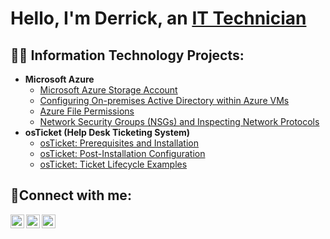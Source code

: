 <h1>Hello, I'm Derrick, an <a href="https://linkedin.com/in/roderrickcourtney">IT Technician</a></h1>

<h2>👨‍💻 Information Technology Projects:</h2>

- <b>Microsoft Azure</b>
  - [Microsoft Azure Storage Account](https://github.com/roderrickcourtney/Azure-Storage-Account-Setup)
  - [Configuring On-premises Active Directory within Azure VMs](https://github.com/roderrickcourtney/Azure-Config-AD)
  - [Azure File Permissions](https://github.com/roderrickcourtney/Azure-File-Permissions)
  - [Network Security Groups (NSGs) and Inspecting Network Protocols](https://github.com/roderrickcourtney/Azure-Network-Procotol)
- <b>osTicket (Help Desk Ticketing System)</b>
  - [osTicket: Prerequisites and Installation](https://github.com/roderrickcourtney/OsTicket-Prereqs)
  - [osTicket: Post-Installation Configuration](https://github.com/roderrickcourtney/Post-Install-Configuration)
  - [osTicket: Ticket Lifecycle Examples](https://github.com/roderrickcourtney/Ticket-Lifecycle)
<h2>🤳Connect with me:</h2>

[<img align="left" alt="Josh | Twitter" width="22px" src="https://cdn.jsdelivr.net/npm/simple-icons@v3/icons/twitter.svg" />][twitter]
[<img align="left" alt="Josh | LinkedIn" width="22px" src="https://cdn.jsdelivr.net/npm/simple-icons@v3/icons/linkedin.svg" />][linkedin]
[<img align="left" alt="Josh | Instagram" width="22px" src="https://cdn.jsdelivr.net/npm/simple-icons@v3/icons/instagram.svg" />][instagram]

[twitter]: https://twitter.com/RoDerrickIT
[instagram]: https://www.instagram.com/roderrickcourtney_it
[linkedin]: https://linkedin.com/in/roderrickcourtney
